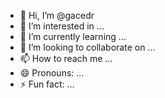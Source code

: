 - 👋 Hi, I’m @gacedr
- 👀 I’m interested in ...
- 🌱 I’m currently learning ...
- 💞️ I’m looking to collaborate on ...
- 📫 How to reach me ...
- 😄 Pronouns: ...
- ⚡ Fun fact: ...

<!---
gacedr/gacedr is a ✨ special ✨ repository because its `README.md` (this file) appears on your GitHub profile.
You can click the Preview link to take a look at your changes.
--->
